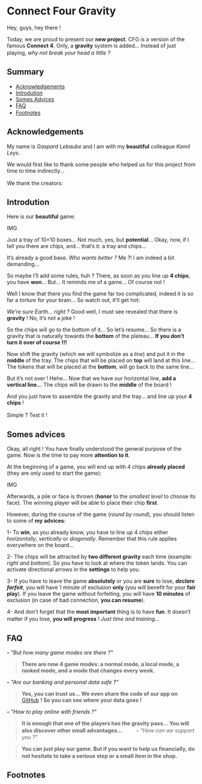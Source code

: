 # Connect Four Gravity

Hey, guys, hey there ! 

Today, we are proud to present our **new project**.
CFG is a version of the famous **Connect 4**. Only, a **gravity** system is added... Instead of just playing, *why not break your head a little ?*
ㅤ
ㅤ
## Summary

* [Acknowledgements](#acknowledgements)
* [Introdution](#introdution)
* [Somes Advices](#somes-advices)
* [FAQ](#faq)
* [Footnotes](#footnotes)
ㅤ
ㅤ
## Acknowledgements

My name is *Gaspard Lebaube* and I am with my **beautiful** colleague *Kamil Leys*. 

We would first like to thank some people who helped us for this project from time to time indirectly...

We thank the creators:
ㅤ
ㅤ
## Introdution

Here is our **beautiful** game:

IMG

Just a tray of 10×10 boxes...
Not much, yes, but **potential**...
Okay, now, if I tell you there are chips, and... that’s it: a tray and chips... 

It’s already a good base. *Who wants better ?*
Me ?! I am indeed a bit demanding...

So maybe I’ll add some rules, huh ? 
There, as soon as you line up **4 chips**, you have **won**... But... It reminds me of a game... Of course not !

Well I know that there you find the game far too complicated, indeed it is so far a *torture* for your brain... So watch out, it’ll get hot:

*We’re sure Earth... right ?* 
Good well, I must see revealed that there is **gravity** ! No, it’s not a joke !

So the chips will go to the bottom of it...
So let’s resume... So there is a gravity that is naturally towards the **bottom** of the plateau... **If you don't turn it over of course !!!** 

Now shift the gravity (which we will symbolize as a *line*) and put it in the **middle** of the tray. 
The chips that will be placed on **top** will land at this line... The tokens that will be placed at the **bottom**, will go back to the same line...

But it’s not over ! Hehe...
Now that we have our horizontal line, **add a vertical line...**
The chips will be drawn to the **middle** of the board ! 

And you just have to assemble the gravity and the tray... and line up your **4 chips** ! 

Simple ? Test it !
ㅤ
ㅤ
## Somes advices 

Okay, all right ! 
You have finally understood the general purpose of the game. Now is the time to pay more **attention to it**. 

At the beginning of a game, you will end up with 4 chips **already placed** (they are only used to start the game):

IMG

Afterwards, a pile or face is thrown (**honor** to the *smallest level* to choose its face).
The winning player will be able to place their chip **first**.

However, during the course of the game (*round by round*), you should listen to some of **my advices**:

1- To **win**, as you already know, you have to line up 4 chips either *horizontally*, *vertically* or *diagonally*. Remember that this rule applies everywhere on the board...

2- The chips will be attracted by **two different gravity** each time (example: *right and bottom*). So you have to look at where the token lands. You can activate directional arrows in the **settings** to help you.

3- If you have to leave the game **absolutely** or you are **sure** to lose, ***declare forfeit***, you will have 1 minute of exclusion **only** (you will benefit for your **fair play**). If you leave the game without forfeiting, you will have **10 minutes** of exclusion (in case of bad connection, **you can resume**).

4- And don’t forget that the **most important** thing is to have **fun**. It doesn’t matter if you lose, **you will progress** ! *Just time and training...*
ㅤ
ㅤ
## FAQ

**-** *"But how many game modes are there ?"*

> **There are now 4 game modes: a normal mode, a local mode, a ranked mode, and a mode that changes every week.**


**-** *"Are our banking and personal data safe ?"*

> **Yes, you can trust us... We even share the code of our app on** [GitHub](https://github.com/PatafixPLTX/CFG) **! So you can see where your data goes !** 


**-** *"How to play online with friends ?"*

> **It is enough that one of the players has the gravity pass... You will also discover other small advantages...**
ㅤ
ㅤ
**-** *"How can we support you ?"*

> **You can just play our game. But if you want to help us financially, do not hesitate to take a serious step or a small item in the shop.**
ㅤ
ㅤ
## Footnotes

